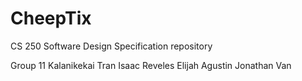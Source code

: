 # CheepTix
CS 250 Software Design Specification repository

Group 11
Kalanikekai Tran
Isaac Reveles
Elijah Agustin
Jonathan Van

